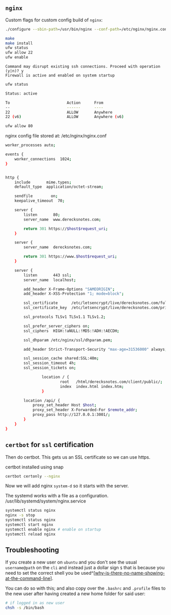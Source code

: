 
## `nginx`

Custom flags for custom config build of `nginx`:

```bash
./configure --sbin-path=/usr/bin/nginx --conf-path=/etc/nginx/nginx.conf --error-log-path=/var/log/nginx/error.log --http-log-path=/var/log/nginx/access.log --with-pcre --pid-path=/var/run/nginx.pid --with-http_ssl_module

make
make install
ufw status
ufw allow 22
ufw enable
```

```
Command may disrupt existing ssh connections. Proceed with operation (y|n)? y
Firewall is active and enabled on system startup
```

```bash
ufw status
```

```bash
Status: active

To                         Action      From
--                         ------      ----
22                         ALLOW       Anywhere                  
22 (v6)                    ALLOW       Anywhere (v6)

ufw allow 80
```

nginx config file stored at: /etc/nginx/nginx.conf

```bash
worker_processes auto;

events {
    worker_connections  1024;
}


http {
    include       mime.types;
    default_type  application/octet-stream;

    sendfile        on;
    keepalive_timeout  70;

    server {
        listen       80;
        server_name  www.derecksnotes.com;

        return 301 https://$host$request_uri;
    }

    server {
        server_name  derecksnotes.com;

        return 301 https://www.$host$request_uri;
    }

    server {
        listen       443 ssl;
        server_name  localhost;

        add_header X-Frame-Options "SAMEORIGIN";
        add_header X-XSS-Protection "1; mode=block";

        ssl_certificate      /etc/letsencrypt/live/derecksnotes.com/fullchain.pem;
        ssl_certificate_key  /etc/letsencrypt/live/derecksnotes.com/privkey.pem;

        ssl_protocols TLSv1 TLSv1.1 TLSv1.2;

        ssl_prefer_server_ciphers on;
        ssl_ciphers  HIGH:!aNULL:!MD5:!ADH:!AECDH;

        ssl_dhparam /etc/nginx/ssl/dhparam.pem;

        add_header Strict-Transport-Security "max-age=31536000" always;

        ssl_session_cache shared:SSL:40m;
        ssl_session_timeout 4h;
        ssl_session_tickets on;

                location / {
                        root   /html/derecksnotes.com/client/public/;
                        index  index.html index.htm;
                }

        location /api/ {
            proxy_set_header Host $host;
            proxy_set_header X-Forwarded-For $remote_addr;
            proxy_pass http://127.0.0.1:3001/;
        }
    }
}
```

## `certbot` for `ssl` certification

Then do certbot. This gets us an SSL certificate so we can use https.

certbot installed using snap

```bash
certbot certonly --nginx
```

Now we will add nginx `system-d` so it starts with the server.


The systemd works with a file as a configuration.
/usr/lib/systemd/system/nginx.service

```bash
systemctl status nginx
nginx -s stop
systemctl status nginx
systemctl start nginx
systemctl enable nginx # enable on startup
systemctl reload nginx
```

## Troubleshooting

If you create a new user on `ubuntu` and you don't see the usual `username@path` on the `cli` and instead just a dollar sign `$` that is because you need to set the correct shell you be used^[[why-is-there-no-name-showing-at-the-command-line](https://askubuntu.com/questions/388440/why-is-there-no-name-showing-at-the-command-line)].

You can do so with this; and also copy over the `.bashrc` and `.profile` files to the new user after having created a new home folder for said user:

```bash
# if logged in as new user
chsh -s /bin/bash
```